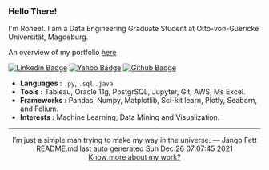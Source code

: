 
### Hello There!

I'm Roheet. I am a Data Engineering Graduate Student at Otto-von-Guericke Universität, Magdeburg.

An overview of my portfolio [here](https://roheetnarayanan.in)

[![Linkedin Badge](https://img.shields.io/badge/-linkedin-blue?style=flat-square&logo=Linkedin&logoColor=white&link=https://www.linkedin.com/in/roheetnarayanan//)](https://www.linkedin.com/in/roheetnarayanan/)
[![Yahoo Badge](https://img.shields.io/badge/-Mail-6001D2?style=flat-square&logo=Yahoo&logoColor=white&link=mailto:roheetn@yahoo.com)](mailto:roheetn@yahoo.com)
[![Github Badge](https://img.shields.io/badge/-Github-232323?style=flat-square&logo=Github&logoColor=white&link=https://github.com/roheetnarayanan)](https://github.com/roheetnarayanan)


-  **Languages :**  `.py`, `.sql`,`.java`
-  **Tools :**  Tableau, Oracle 11g, PostgrSQL, Jupyter, Git, AWS, Ms Excel.
-  **Frameworks :**  Pandas, Numpy, Matplotlib, Sci-kit learn, Plotly, Seaborn, and Folium.  
-  **Interests :**   Machine Learning, Data Mining and Visualization.


<hr>
<div align="center">
I’m just a simple man trying to make my way in the universe. — Jango Fett <br>
README.md last auto generated Sun Dec 26 07:07:45 2021<br>
<a href="https://roheetnarayanan.in" target="_blank">Know more about my work?</a>
</div>
